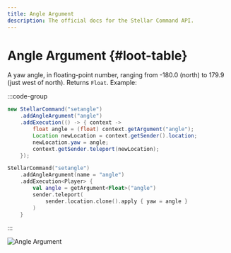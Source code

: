 ```yaml
---
title: Angle Argument
description: The official docs for the Stellar Command API.
---
```


# Angle Argument {#loot-table}

A yaw angle, in floating-point number, ranging from -180.0 (north) to 179.9 (just west of north). Returns `Float`. Example:

:::code-group
```Java
new StellarCommand("setangle")
    .addAngleArgument("angle")
    .addExecution(() -> { context ->
        float angle = (float) context.getArgument("angle");
        Location newLocation = context.getSender().location;
        newLocation.yaw = angle;
        context.getSender.teleport(newLocation);
    });
```
```Kotlin
StellarCommand("setangle")
    .addAngleArgument(name = "angle")
    .addExecution<Player> {
        val angle = getArgument<Float>("angle")
        sender.teleport(
            sender.location.clone().apply { yaw = angle }
        )
    }
```
:::

![Angle Argument](./angle.gif)